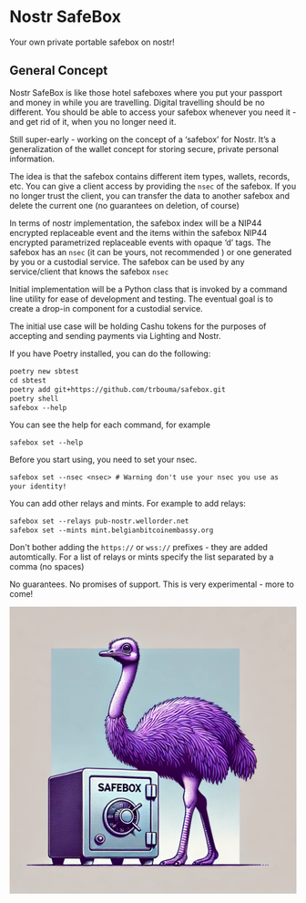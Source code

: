 # Nostr SafeBox
Your own private portable safebox on nostr!

## General Concept 

Nostr SafeBox is like those hotel safeboxes where you put your passport and money in while you are travelling. Digital travelling should be no different. You should be able to access your safebox whenever you need it - and get rid of it, when you no longer need it.

Still super-early - working on the concept of a ‘safebox’ for Nostr. It’s a generalization of the wallet concept for storing secure, private personal information.

The idea is that the safebox contains different item types, wallets, records, etc. You can give a client access by providing the `nsec` of the safebox. If you no longer trust the client, you can transfer the data to another safebox and delete the current one (no guarantees on deletion, of course)

In terms of nostr implementation, the safebox index will be a NIP44 encrypted replaceable event and the items within the safebox NIP44 encrypted parametrized replaceable events with opaque ‘d’ tags. The safebox has an ```nsec``` (it can be yours, not recommended ) or one generated by you or a custodial service. The safebox can be used by any service/client that knows the safebox ```nsec```

Initial implementation will be a Python class that is invoked by a command line utility for ease of development and testing. The eventual goal is to create a drop-in component for a custodial service.

The initial use case will be holding Cashu tokens for the purposes of accepting and sending payments via Lighting and Nostr.




If you have Poetry installed, you can do the following:
```
poetry new sbtest
cd sbtest
poetry add git+https://github.com/trbouma/safebox.git
poetry shell
safebox --help
```
You can see the help for each command, for example
```
safebox set --help
```

Before you start using, you need to set your nsec. 

```
safebox set --nsec <nsec> # Warning don't use your nsec you use as your identity!
```
You can add other relays and mints. For example to add relays:
```
safebox set --relays pub-nostr.wellorder.net
safebox set --mints mint.belgianbitcoinembassy.org
```

Don't bother adding the `https://` or `wss://` prefixes - they are added automtically. For a list of relays or mints specify the list separated by a comma (no spaces)



No guarantees. No promises of support. This is very experimental - more to come! 

![](./assets/safebox-nostr.png)
